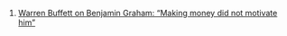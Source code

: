 1. [Warren Buffett on Benjamin Graham: “Making money did not motivate him”](https://youtu.be/4Bc_CCpv_Cc)